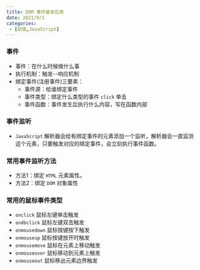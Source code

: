 ```yaml
---
title: DOM 事件基本应用
date: 2021/9/1
categories:
 - [前端,JavaScript]
---
```


### 事件

- 事件：在什么时候做什么事
- 执行机制：触发--响应机制
- 绑定事件(注册事件)三要素：
  - 事件源：给谁绑定事件
  - 事件类型：绑定什么类型的事件 `click` 单击
  - 事件函数：事件发生后执行什么内容，写在函数内部

### 事件监听

- `JavaScript` 解析器会给有绑定事件的元素添加一个监听，解析器会一直监测这个元素，只要触发对应的绑定事件，会立刻执行事件函数。

### 常用事件监听方法

- 方法1：绑定 `HTML` 元素属性。
- 方法2：绑定 `DOM` 对象属性

### 常用的鼠标事件类型

- `onclick` 鼠标左键单击触发
- `ondbclick` 鼠标左键双击触发
- `onmousedown` 鼠标按键按下触发
- `onmouseup` 鼠标按键放开时触发
- `onmousemove` 鼠标在元素上移动触发
- `onmouseover` 鼠标移动到元素上触发
- `onmouseout` 鼠标移出元素边界触发

